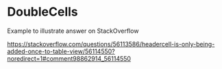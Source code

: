 # DoubleCells
Example to illustrate answer on StackOverflow

https://stackoverflow.com/questions/56113586/headercell-is-only-being-added-once-to-table-view/56114550?noredirect=1#comment98862914_56114550
